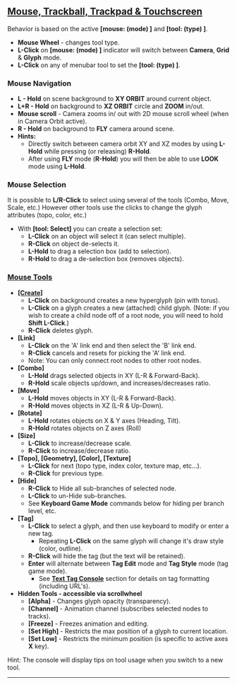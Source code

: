 ## [Mouse, Trackball, Trackpad & Touchscreen](https://github.com/GaiaViz/GaiaViz/wiki/Mouse)

[](https://github.com/GaiaViz/GaiaViz/wiki/User-Commands#mouse-trackball-trackpad--touchscreen)

Behavior is based on the active **[mouse: (mode) ]** and **[tool: (type) ]**.

- **Mouse Wheel** - changes tool type.
- **L-Click** on **[mouse: (mode) ]** indicator will switch between **Camera**, **Grid** & **Glyph** mode.
- **L-Click** on any of menubar tool to set the **[tool: (type) ]**.

### Mouse Navigation

[](https://github.com/GaiaViz/GaiaViz/wiki/User-Commands#mouse-navigation)

- **L - Hold** on scene background to **XY ORBIT** around current object.
- **L+R - Hold** on background to **XZ ORBIT** circle and **ZOOM** in/out.
- **Mouse scroll** - Camera zooms in/ out with 2D mouse scroll wheel (when in Camera Orbit active).
- **R - Hold** on background to **FLY** camera around scene.
- **Hints:**
    - Directly switch between camera orbit XY and XZ modes by using **L-Hold** while pressing (or releasing) **R-Hold**.
    - After using **FLY** mode (**R-Hold**) you will then be able to use **LOOK** mode using **L-Hold**.

### Mouse Selection

[](https://github.com/GaiaViz/GaiaViz/wiki/User-Commands#mouse-selection)

It is possible to **L/R-Click** to select using several of the tools (Combo, Move, Scale, etc.) However other tools use the clicks to change the glyph attributes (topo, color, etc.)

- With **[tool: Select]** you can create a selection set:
    - **L-Click** on an object will select it (can select multiple).
    - **R-Click** on object de-selects it.
    - **L-Hold** to drag a selection box (add to selection).
    - **R-Hold** to drag a de-selection box (removes objects).

### [Mouse Tools](https://github.com/GaiaViz/GaiaViz/wiki/Tools#mouse)

[](https://github.com/GaiaViz/GaiaViz/wiki/User-Commands#mouse-tools)

- [**[Create]**](https://github.com/GaiaViz/GaiaViz/wiki/Tools#create)
    - **L-Click** on background creates a new hyperglyph (pin with torus).
    - **L-Click** on a glyph creates a new (attached) child glyph. (Note: if you wish to create a child node off of a root node, you will need to hold **Shift L-Click**.)
    - **R-Click** deletes glyph.
- **[Link]**
    - **L-Click** on the 'A' link end and then select the 'B' link end.
    - **R-Click** cancels and resets for picking the 'A' link end.
    - Note: You can only connect root nodes to other root nodes.
- **[Combo]**
    - **L-Hold** drags selected objects in XY (L-R & Forward-Back).
    - **R-Hold** scale objects up/down, and increases/decreases ratio.
- **[Move]**
    - **L-Hold** moves objects in XY (L-R & Forward-Back).
    - **R-Hold** moves objects in XZ (L-R & Up-Down).
- **[Rotate]**
    - **L-Hold** rotates objects on X & Y axes (Heading, Tilt).
    - **R-Hold** rotates objects on Z axes (Roll)
- **[Size]**
    - **L-Click** to increase/decrease scale.
    - **R-Click** to increase/decrease ratio.
- **[Topo], [Geometry], [Color], [Texture]**
    - **L-Click** for next (topo type, index color, texture map, etc...).
    - **R-Click** for previous type.
- **[Hide]**
    - **R-Click** to Hide all sub-branches of selected node.
    - **L-Click** to un-Hide sub-branches.
    - See **Keyboard Game Mode** commands below for hiding per branch level, etc.
- **[Tag]**
    - **L-Click** to select a glyph, and then use keyboard to modify or enter a new tag.
        - Repeating **L-Click** on the same glyph will change it's draw style (color, outline).
    - **R-Click** will hide the tag (but the text will be retained).
    - **Enter** will alternate between **Tag Edit** mode and **Tag Style** mode (tag game mode).
        - See [**Text Tag Console**](https://github.com/GaiaViz/GaiaViz/wiki/User-Commands#text-tags-console) section for details on tag formatting (including URL's).
- **Hidden Tools - accessible via scrollwheel**
    - **[Alpha]** - Changes glyph opacity (transparency).
    - **[Channel]** - Animation channel (subscribes selected nodes to tracks).
    - **[Freeze]** - Freezes animation and editing.
    - **[Set High]** - Restricts the max position of a glyph to current location.
    - **[Set Low]** - Restricts the minimum position (is specific to active axes **X** key).

Hint: The console will display tips on tool usage when you switch to a new tool.

---